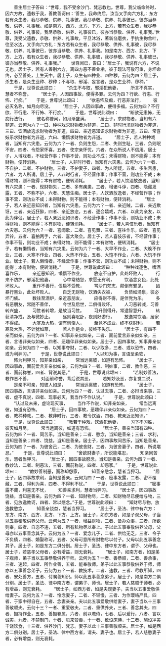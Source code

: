 <!-- { "loadSidebar": true } -->
　　善生居士子答曰：“世尊，我不受余沙门、梵志教也。世尊，我父临命终时，因六方故，遗敕于我，善教善诃曰：‘善生，我命终后，汝当叉手向六方礼：东方若有众生者，我尽恭敬、供养、礼事彼，我尽恭敬、供养、礼事彼已，彼亦当恭敬、供养、礼事我。如是南方、西方、北方、下方、上方，若有众生者，我尽恭敬、供养、礼事彼，我尽恭敬、供养、礼事彼已，彼亦当恭敬、供养、礼事我。’世尊，我受父遗教，恭敬、供养、礼事故，平旦沐浴，著新刍磨衣，手执生拘舍叶，往至水边，叉手向六方礼：东方若有众生者，我尽恭敬、供养、礼事彼，我尽恭敬、供养、礼事彼已，彼亦当恭敬、供养、礼事我。如是南方、西方、北方、下方、上方，若有众生者，我尽恭敬、供养、礼事彼，我尽恭敬、供养、礼事彼已，彼亦当恭敬、供养、礼事我。”
　　世尊闻已，告曰：“居士子，我说有六方，不说无也。居士子，若有人善别六方，离四方恶不善业垢，彼于现法可敬可重，身坏命终，必至善处，上生天中。居士子，众生有四种业、四种秽。云何为四？居士子，杀生者，是众生业种、秽种；不与取、邪淫、妄言者，是众生业种、秽种。”
　　于是，世尊说此颂曰：
　　“杀生不与取，邪淫犯他妻，
　　所言不真实，慧者不称誉。
　　“居士子，人因四事故，便得多罪。云何为四？行欲、行恚、行怖、行痴。”
　　于是，世尊说此颂曰：
　　“欲恚怖及痴，行恶非法行，
　　彼必灭名称，如月向尽没。
　　“居士子，人因四事故，便得多福。云何为四？不行欲、不行恚、不行怖、不行痴。”
　　于是，世尊说此颂曰：
　　“断欲无恚怖，无痴行法行，
　　彼名称普闻，如月渐盛满。
　　“居士子，求财物者，当知有六非道。云何为六？一曰、种种戏求财物者为非道，二曰、非时行求财物者为非道，三曰、饮酒放逸求财物者为非道，四曰、亲近恶知识求财物者为非道，五曰、常喜妓乐求财物者为非道，六曰、懒惰求财物者为非道。
　　“居士子，若人种种戏者，当知有六灾患。云何为六？一者、负则生怨，二者、失则生耻，三者、负则眠不安，四者、令怨家怀喜，五者、使宗亲怀忧，六者、在众所说人不信用。居士子，人博戏者，不经营作事；作事不营，则功业不成；未得财物，则不能得；本有财物，便转消耗。
　　“居士子，人非时行者，当知有六灾患。云何为六？一者、不自护，二者、不护财物，三者、不护妻子，四者、为人所疑，五者、多生苦患，六者、为人所谤。居士子，人非时行者，不经营作事；作事不营，则功业不成；未得财物，则不能得；本有财物，便转消耗。
　　“居士子，若人饮酒放逸者，当知有六灾患：一者、现财物失，二者、多有疾患，三者、增诸斗诤，四者、隐藏发露，五者、不称不护，六者、灭慧生痴。居士子，人饮酒放逸者，不经营作事；作事不营，则功业不成；未得财物，则不能得；本有财物，便转消耗。
　　“居士子，若人亲近恶知识者，当知有六灾患。云何为六？一者、亲近贼，二者、亲近欺诳，三者、亲近狂醉，四者、亲近放恣，五者、逐会嬉戏，六者、以此为亲友，以此为伴侣。居士子，若人亲近恶如识者，不经营作事；作事不营，则功业不成；未得财物，则不能得；本有财物，便转消耗。
　　“居士子，若人喜伎乐者，当知有六灾患。云何为六？一者、喜闻歌，二者、喜见舞，三者、喜往作乐，四者、喜见弄铃，五者、喜拍两手，六者、喜大聚会。居士子，若人喜伎乐者，不经营作事；作事不营，则功业不成；未得财物，则不能得；本有财物，便转消耗。
　　“居士子，若有懒惰者，当知有六灾患。云何为六？一者、大早不作业，二者、大晚不作业，三者、大寒不作业，四者、大热不作业，五者、大饱不作业，六者、大饥不作业。居士子，若人懒惰者，不经营作事；作事不营，则功业不成；未得财物，则不能得；本有财物，便转消耗。”
　　于是，世尊说此颂曰：
　　“种种戏逐色，嗜酒喜作乐，
　　亲近恶知识，懒惰不作业，
　　放恣不自护，此处坏败人。
　　行来不防护，邪淫犯他妻，
　　心中常结怨，求愿无有利，
　　饮酒念女色，此处坏败人。
　　重作不善行，佷戾不受教，
　　骂沙门梵志，颠倒有邪见，
　　凶暴行黑业，此处坏败人。
　　自乏无财物，饮酒失衣被，
　　负债如涌泉，彼必坏门族。
　　数往至酒炉，亲近恶朋友，
　　应得财不得，是伴党为乐。
　　多有恶朋友，常随不善伴，
　　今世及后世，二俱得败坏。
　　人习恶转减，习善转兴盛，
　　习胜者转增，是故当习胜。
　　习升则得升，常逮智慧升，
　　转获清净戒，及与微妙止。
　　昼则喜眠卧，夜则好游行，
　　放逸常饮酒，居家不得成。
　　大寒及大热，谓有懒惰人，
　　至竟不成业，终不获财利。
　　若寒及大热，不计犹如草，
　　若人作是业，彼终不失乐。
　　“居士子，有四不亲而似亲。云何为四？一者、知事非亲似如亲，二者、面前爱言非亲似如亲，三者、言语非亲似如亲，四者、恶趣伴非亲似如亲。居士子，因四事故，知事非亲似如亲。云何为四？一者、以知事夺财，二者、以少取多，三者、或以恐怖，四者、或为利狎习。”
　　于是，世尊说此颂曰：
　　“人以知为事，言语至柔软，
　　怖为利狎习，知非亲如亲，
　　常当远离彼，如道有恐怖。
　　“居士子，因四事故，面前爱言非亲似如亲。云何为四？一者、制妙事，二者、教作恶，三者、面前称誉，四者、背说其恶。”
　　于是，世尊说此颂曰：
　　“若制妙善法，教作恶不善，
　　对面前称誉，背后说其恶，
　　若知妙及恶，亦复觉二说，
　　是亲不可亲，知彼人如是，
　　常当远离彼，如道有恐怖。
　　“居士子，因四事故，言语非亲似如亲。云何为四？一者、认过去事，二者、必辩当来事，三者、虚不真说，四者、现事必灭，我当作不作认说。”
　　于是，世尊说此颂曰：
　　“认过及未来，虚论现灭事，
　　当作不作说，知非亲如亲，
　　常当远离彼，如道有恐怖。
　　“居士子，因四事故，恶趣伴非亲似如亲。云何为四？一者、教种种戏，二者、教非时行，三者、教令饮酒，四者、教亲近恶知识。”
　　于是，世尊说此颂曰：
　　“教若干种戏，饮酒犯他妻，
　　习下不习胜，彼灭如月尽，
　　常当远离彼，如道有恐怖。
　　“居士子，善亲当知有四种。云何为四？一者、同苦乐，当知是善亲；二者、愍念，当知是善亲；三者、求利，当知是善亲；四者、饶益，当知是善亲。居士子，因四事故同苦乐，当知是善亲。云何为四？一者、为彼舍己，二者、为彼舍财，三者、为彼舍妻子，四者、所说堪忍。”
　　于是，世尊说此颂曰：
　　“舍欲财妻子，所说能堪忍，
　　知亲同苦乐，慧者当狎习。
　　“居士子，因四事故愍念，当知是善亲。云何为四？一者、教妙法，二者、制恶法，三者、面前称说，四者、却怨家。”
　　于是，世尊说此颂曰：
　　“教妙善制恶，面称却怨家，
　　知善亲愍念，慧者当狎习。
　　“居士子，因四事故求利，当知是善亲。云何为四？一者、密事发露，二者、密不覆藏，三者、得利为喜，四者、不得利不忧。”
　　于是，世尊说此颂曰：
　　“密事露不藏，利喜无不忧，
　　知善亲求利，慧者当狎习。
　　“居士子，因四事故饶益，当知是善亲。云何为四？一者、知财物尽，二者、知财物尽已便给与物，三者、见放逸教诃，四者、常以愍念。”于是，世尊说此颂曰：
　　“知财尽与物，放逸教愍念，
　　知善亲饶益，慧者当狎习。
　　“居士子，圣法、律中有六方：东方、南方、西方、北方、下方、上方。居士子，如东方者，如是子观父母，子当以五事奉敬供养父母。云何为五？一者、增益财物，二者、备办众事，三者、所欲则奉，四者、自恣不违，五者、所有私物尽以奉上。子以此五事奉敬供养父母，父母亦以五事善念其子。云何为五？一者、爱念儿子，二者、供给无乏，三者、令子不负债，四者、婚娶称可，五者、父母可意所有财物尽以付子。父母以此五事善念其子。居士子，如是东方二俱分别。居士子，圣法、律中东方者，谓子、父母也。居士子，若慈孝父母者，必有增益，则无衰耗。
　　“居士子，如南方者，如是弟子观师，弟子当以五事恭敬供养于师。云何为五？一者、善恭顺，二者、善承事，三者、速起，四者、所作业善，五者、能奉敬师。弟子以此五事恭敬供养于师，师亦以五事善念弟子。云何为五？一者、教技术，二者、速教，三者、尽教所知，四者、安处善方，五者、付嘱善知识。师以此五事善念弟子。居士子，如是南方二俱分别。居士子，圣法、律中南方者，谓弟子、师也。居士子，若人慈顺于师者，必有增益，则无衰耗。
　　“居士子，如西方者，如是夫观妻子，夫当以五事爱敬供给妻子。云何为五？一者、怜念妻子，二者、不轻慢，三者、为作璎珞严具，四者、于家中得自在，五者、念妻亲亲。夫以此五事爱敬供给妻子，妻子当以十三事善敬顺夫。云何十三？一者、重爱敬夫，二者、重供养夫，三者、善念其夫，四者、摄持作业，五者、善摄眷属，六者、前以瞻侍，七者、后以爱行，八者、言以诚实，九者、不禁制门，十者、见来赞善，十一者、敷设床待，十二者、施设净美丰饶饮食，十三者、供养沙门、梵志。妻子以此十三事善敬顺夫。居士子，如是西方二俱分别。居士子，圣法、律中西方者，谓夫、妻子也。居士子，若人慈愍妻子者，必有增益，则无衰耗。
